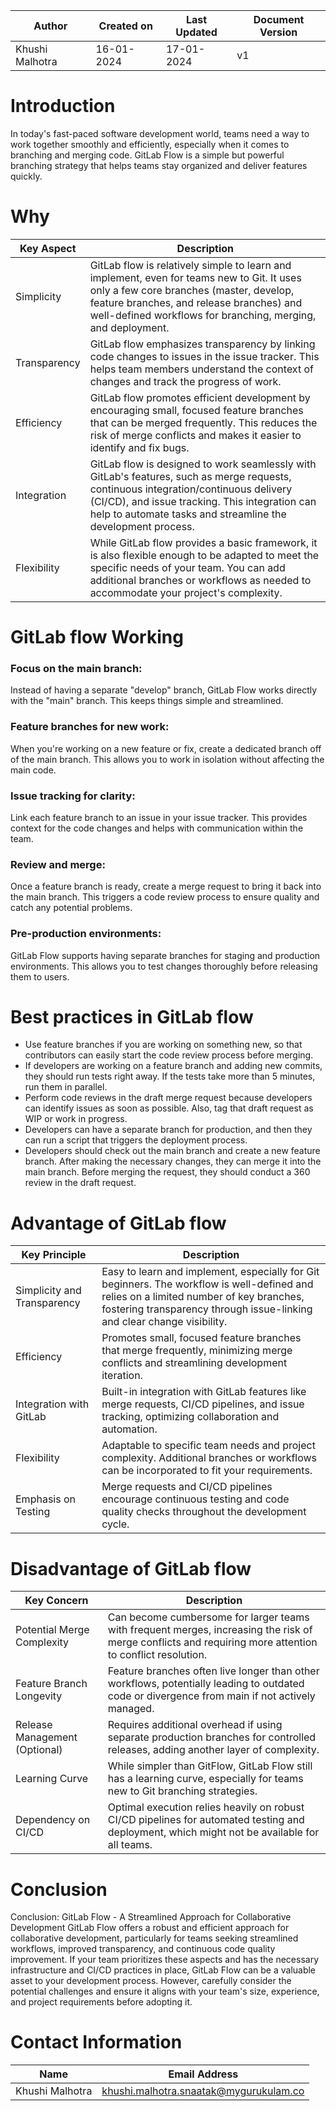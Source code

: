 | Author           | Created on  | Last Updated | Document Version |
|------------------|-------------|--------------|-------------------|
| Khushi Malhotra | 16-01-2024  | 17-01-2024   |        v1          |

# Introduction

In today's fast-paced software development world, teams need a way to work together smoothly and efficiently, especially when it comes to branching and merging code. GitLab Flow is a simple but powerful branching strategy that helps teams stay organized and deliver features quickly.

# Why

| Key Aspect      | Description                                                                                                                                                               |
|-----------------|---------------------------------------------------------------------------------------------------------------------------------------------------------------------------|
| Simplicity      | GitLab flow is relatively simple to learn and implement, even for teams new to Git. It uses only a few core branches (master, develop, feature branches, and release branches) and well-defined workflows for branching, merging, and deployment. |
| Transparency    | GitLab flow emphasizes transparency by linking code changes to issues in the issue tracker. This helps team members understand the context of changes and track the progress of work.                                 |
| Efficiency      | GitLab flow promotes efficient development by encouraging small, focused feature branches that can be merged frequently. This reduces the risk of merge conflicts and makes it easier to identify and fix bugs.                |
| Integration     | GitLab flow is designed to work seamlessly with GitLab's features, such as merge requests, continuous integration/continuous delivery (CI/CD), and issue tracking. This integration can help to automate tasks and streamline the development process. |
| Flexibility     | While GitLab flow provides a basic framework, it is also flexible enough to be adapted to meet the specific needs of your team. You can add additional branches or workflows as needed to accommodate your project's complexity.         |

# GitLab flow Working

### Focus on the main branch: 
Instead of having a separate "develop" branch, GitLab Flow works directly with the "main" branch. This keeps things simple and streamlined.

### Feature branches for new work: 
When you're working on a new feature or fix, create a dedicated branch off of the main branch. This allows you to work in isolation without affecting the main code.

### Issue tracking for clarity: 
Link each feature branch to an issue in your issue tracker. This provides context for the code changes and helps with communication within the team.

### Review and merge: 
Once a feature branch is ready, create a merge request to bring it back into the main branch. This triggers a code review process to ensure quality and catch any potential problems.

### Pre-production environments: 
GitLab Flow supports having separate branches for staging and production environments. This allows you to test changes thoroughly before releasing them to users.

# Best practices in GitLab flow
- Use feature branches if you are working on something new, so that contributors can easily start the code review process before merging.
- If developers are working on a feature branch and adding new commits, they should run tests right away. If the tests take more than 5 minutes, run them in parallel.
- Perform code reviews in the draft merge request because developers can identify issues as soon as possible. Also, tag that draft request as WIP or work in progress.
- Developers can have a separate branch for production, and then they can run a script that triggers the deployment process.
- Developers should check out the main branch and create a new feature branch. After making the necessary changes, they can merge it into the main branch. Before merging the request, they should conduct a 360 review in the draft request.

# Advantage of GitLab flow

| Key Principle             | Description                                                                                                                                                                                                                          |
|---------------------------|--------------------------------------------------------------------------------------------------------------------------------------------------------------------------------------------------------------------------------------|
| Simplicity and Transparency| Easy to learn and implement, especially for Git beginners. The workflow is well-defined and relies on a limited number of key branches, fostering transparency through issue-linking and clear change visibility.               |
| Efficiency                | Promotes small, focused feature branches that merge frequently, minimizing merge conflicts and streamlining development iteration.                                                                                                  |
| Integration with GitLab    | Built-in integration with GitLab features like merge requests, CI/CD pipelines, and issue tracking, optimizing collaboration and automation.                                                                                           |
| Flexibility               | Adaptable to specific team needs and project complexity. Additional branches or workflows can be incorporated to fit your requirements.                                                                                               |
| Emphasis on Testing       | Merge requests and CI/CD pipelines encourage continuous testing and code quality checks throughout the development cycle.                                                                                                           |
# Disadvantage of GitLab flow

| Key Concern                | Description                                                                                                                                                                                                                                |
|----------------------------|--------------------------------------------------------------------------------------------------------------------------------------------------------------------------------------------------------------------------------------------|
| Potential Merge Complexity | Can become cumbersome for larger teams with frequent merges, increasing the risk of merge conflicts and requiring more attention to conflict resolution.                                                                                   |
| Feature Branch Longevity   | Feature branches often live longer than other workflows, potentially leading to outdated code or divergence from main if not actively managed.                                                                                           |
| Release Management (Optional)| Requires additional overhead if using separate production branches for controlled releases, adding another layer of complexity.                                                                                                              |
| Learning Curve             | While simpler than GitFlow, GitLab Flow still has a learning curve, especially for teams new to Git branching strategies.                                                                                                                  |
| Dependency on CI/CD        | Optimal execution relies heavily on robust CI/CD pipelines for automated testing and deployment, which might not be available for all teams.                                                                                               |

# Conclusion 

Conclusion: GitLab Flow - A Streamlined Approach for Collaborative Development
GitLab Flow offers a robust and efficient approach for collaborative development, particularly for teams seeking streamlined workflows, improved transparency, and continuous code quality improvement. If your team prioritizes these aspects and has the necessary infrastructure and CI/CD practices in place, GitLab Flow can be a valuable asset to your development process. However, carefully consider the potential challenges and ensure it aligns with your team's size, experience, and project requirements before adopting it.

# Contact Information

| Name            | Email Address                        |
|-----------------|--------------------------------------|
| Khushi Malhotra | khushi.malhotra.snaatak@mygurukulam.co |

